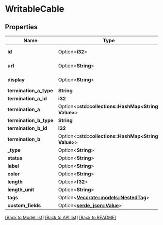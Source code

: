 # WritableCable

## Properties

Name | Type | Description | Notes
------------ | ------------- | ------------- | -------------
**id** | Option<**i32**> |  | [optional][readonly]
**url** | Option<**String**> |  | [optional][readonly]
**display** | Option<**String**> |  | [optional][readonly]
**termination_a_type** | **String** |  | 
**termination_a_id** | **i32** |  | 
**termination_a** | Option<**::std::collections::HashMap<String, Value>**> |  | [optional][readonly]
**termination_b_type** | **String** |  | 
**termination_b_id** | **i32** |  | 
**termination_b** | Option<**::std::collections::HashMap<String, Value>**> |  | [optional][readonly]
**_type** | Option<**String**> |  | [optional]
**status** | Option<**String**> |  | [optional]
**label** | Option<**String**> |  | [optional]
**color** | Option<**String**> |  | [optional]
**length** | Option<**f32**> |  | [optional]
**length_unit** | Option<**String**> |  | [optional]
**tags** | Option<[**Vec<crate::models::NestedTag>**](NestedTag.md)> |  | [optional]
**custom_fields** | Option<[**serde_json::Value**](.md)> |  | [optional]

[[Back to Model list]](../README.md#documentation-for-models) [[Back to API list]](../README.md#documentation-for-api-endpoints) [[Back to README]](../README.md)



